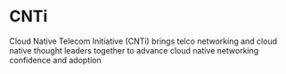 # CNTi
Cloud Native Telecom Initiative (CNTi) brings telco networking and cloud native thought leaders together to advance cloud native networking confidence and adoption
